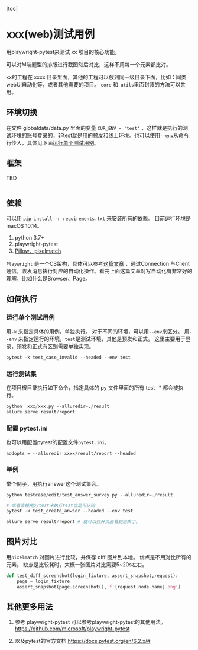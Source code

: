 
[toc]
# xxx(web)测试用例

用playwright-pytest来测试 xx 项目的核心功能。

可以对M端题型的排版进行截图然后对比，这样不用每一个元素都比对。

xx的工程在 xxxx 目录里面，其他的工程可以放到同一级目录下面，比如：同类webUI自动化等，或者其他需要的项目。
`core` 和` utils`里面封装的方法可以共用。

## 环境切换

在文件 globaldata/data.py 里面的变量 `CUR_ENV = 'test'` ，这样就是执行的测试环境的账号登录的，非test就是用的预发和线上环境。也可以使用`--env`从命令行传入，具体见下面[运行单个测试用例](#运行单个测试用例)。




## 框架
  TBD

```flow

```

## 依赖 

可以用 `pip install -r requirements.txt` 来安装所有的依赖。
目前运行环境是 macOS 10.14。

1. python 3.7+
2. playwright-pytest
3. [Pillow、pixelmatch](https://pypi.org/project/pixelmatch/)

`Playwright` 是一个CS架构，具体可以参考[这篇文章](https://yrq110.me/post/front-end/dive-into-playwright/)
，通过Connection 与Client 通信，收发消息执行对应的自动化操作。看完上面这篇文章对写自动化有非常好的理解，比如什么是Browser、Page。

## 如何执行

### 运行单个测试用例

用`-k` 来指定具体的用例，单独执行。
对于不同的环境，可以用`--env`来区分。
用`--env` 来指定运行的环境，`test`是测试环境，其他是预发和正式。
这里主要用于登录，预发和正式有区别需要单独实现。

```python
pytest -k test_case_invalid --headed --env test
```

### 运行测试集
在项目根目录执行如下命令，指定具体的 py 文件里面的所有 test_ * 都会被执行。
```py
python  xxx/xxx.py --alluredir=./result
allure serve result/report

```
### 配置 pytest.ini

也可以用配置pytest的配置文件`pytest.ini`，
```
addopts = --alluredir xxxx/result/report --headed

```
###  举例

举个例子，用执行answer这个测试集合。

```py
python testcase/edit/test_answer_survey.py --alluredir=./result

# 或者直接用pytest来执行test也是可以的
pytest -k test_create_anwser --headed --env test

allure serve result/report # 就可以打开页面看到结果了。
```

## 图片对比

用`pixelmatch` 对图片进行比较，并保存 diff 图片到本地。
优点是不用对比所有的元素。
缺点是比较耗时，大概一张图片对比需要5~20s左右。
```python
def test_diff_screenshot(login_fixture, assert_snapshot,request):
    page = login_fixture
    assert_snapshot(page.screenshot(), f'{request.node.name}.png')
```


## 其他更多用法
1. 参考 playwright-pytest
可以参考playwright-pytest的其他用法。
https://github.com/microsoft/playwright-pytest
   
2. 以及pytest的官方文档
https://docs.pytest.org/en/6.2.x/#
